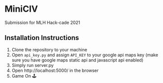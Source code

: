 # MiniCIV
 Submission for MLH Hack-cade 2021
 

## Installation Instructions

1. Clone the repository to your machine
1. Open `api_key.py` and assign `API_KEY` to your google api maps key (make sure you have google maps static api and javascript api enabled)
1. Simply run server.py
1. Open http://localhost:5000/ in the browser 
1. Game On 🕹️


